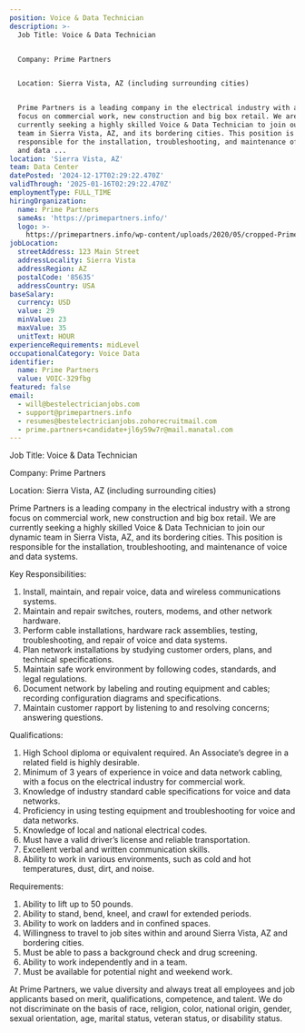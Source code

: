 ```yaml
---
position: Voice & Data Technician
description: >-
  Job Title: Voice & Data Technician


  Company: Prime Partners


  Location: Sierra Vista, AZ (including surrounding cities)


  Prime Partners is a leading company in the electrical industry with a strong
  focus on commercial work, new construction and big box retail. We are
  currently seeking a highly skilled Voice & Data Technician to join our dynamic
  team in Sierra Vista, AZ, and its bordering cities. This position is
  responsible for the installation, troubleshooting, and maintenance of voice
  and data ...
location: 'Sierra Vista, AZ'
team: Data Center
datePosted: '2024-12-17T02:29:22.470Z'
validThrough: '2025-01-16T02:29:22.470Z'
employmentType: FULL_TIME
hiringOrganization:
  name: Prime Partners
  sameAs: 'https://primepartners.info/'
  logo: >-
    https://primepartners.info/wp-content/uploads/2020/05/cropped-Prime-Partners-Logo-NO-BG-1-1.png
jobLocation:
  streetAddress: 123 Main Street
  addressLocality: Sierra Vista
  addressRegion: AZ
  postalCode: '85635'
  addressCountry: USA
baseSalary:
  currency: USD
  value: 29
  minValue: 23
  maxValue: 35
  unitText: HOUR
experienceRequirements: midLevel
occupationalCategory: Voice Data
identifier:
  name: Prime Partners
  value: VOIC-329fbg
featured: false
email:
  - will@bestelectricianjobs.com
  - support@primepartners.info
  - resumes@bestelectricianjobs.zohorecruitmail.com
  - prime.partners+candidate+jl6y59w7r@mail.manatal.com
---
```




Job Title: Voice & Data Technician

Company: Prime Partners

Location: Sierra Vista, AZ (including surrounding cities)

Prime Partners is a leading company in the electrical industry with a strong focus on commercial work, new construction and big box retail. We are currently seeking a highly skilled Voice & Data Technician to join our dynamic team in Sierra Vista, AZ, and its bordering cities. This position is responsible for the installation, troubleshooting, and maintenance of voice and data systems.

Key Responsibilities:
1. Install, maintain, and repair voice, data and wireless communications systems.
2. Maintain and repair switches, routers, modems, and other network hardware.
3. Perform cable installations, hardware rack assemblies, testing, troubleshooting, and repair of voice and data systems.
4. Plan network installations by studying customer orders, plans, and technical specifications.
5. Maintain safe work environment by following codes, standards, and legal regulations.
6. Document network by labeling and routing equipment and cables; recording configuration diagrams and specifications.
7. Maintain customer rapport by listening to and resolving concerns; answering questions.

Qualifications:
1. High School diploma or equivalent required. An Associate’s degree in a related field is highly desirable.
2. Minimum of 3 years of experience in voice and data network cabling, with a focus on the electrical industry for commercial work.
3. Knowledge of industry standard cable specifications for voice and data networks.
4. Proficiency in using testing equipment and troubleshooting for voice and data networks.
5. Knowledge of local and national electrical codes.
6. Must have a valid driver’s license and reliable transportation.
7. Excellent verbal and written communication skills.
8. Ability to work in various environments, such as cold and hot temperatures, dust, dirt, and noise.

Requirements:
1. Ability to lift up to 50 pounds.
2. Ability to stand, bend, kneel, and crawl for extended periods.
3. Ability to work on ladders and in confined spaces.
4. Willingness to travel to job sites within and around Sierra Vista, AZ and bordering cities.
5. Must be able to pass a background check and drug screening.
6. Ability to work independently and in a team.
7. Must be available for potential night and weekend work.

At Prime Partners, we value diversity and always treat all employees and job applicants based on merit, qualifications, competence, and talent. We do not discriminate on the basis of race, religion, color, national origin, gender, sexual orientation, age, marital status, veteran status, or disability status.

